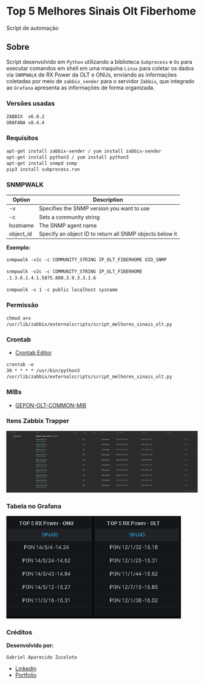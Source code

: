 # Top 5 Melhores Sinais Olt Fiberhome
Script de automação

## Sobre
Script desenvolvido em `Python` utilizando a biblioteca `Subprocess` e `Os` para executar comandos em shell em uma maquina `Linux` para coletar os dados via `SNMPWALK` de RX Power da OLT e ONUs, enviando as informações coletadas por meio de `zabbix_sender` para o servidor `Zabbix`, que integrado ao `Grafana` apresenta as informações de forma organizada.

### Versões usadas
```
ZABBIX  v6.0.2
GRAFANA v8.4.4
```

### Requisitos
```
apt-get install zabbix-sender / yum install zabbix-sender
apt-get install python3 / yum install python3
apt-get install snmpd snmp
pip3 install subprocess.run
```

### SNMPWALK

| Option | Description |
|-----------------|------------------------------------------------------------|
| -v | Specifies the SNMP version you want to use |
| -c | Sets a community string |
| hostname | The SNMP agent name |
| object_id | Specify an object ID to return all SNMP objects below it |

__Exemplo:__

`snmpwalk -v2c -c COMMUNITY_STRING IP_OLT_FIBERHOME OID_SNMP`

`snmpwalk -v2c -c COMMUNITY_STRING IP_OLT_FIBERHOME .1.3.6.1.4.1.5875.800.3.9.3.3.1.6`

`snmpwalk -v 1 -c public localhost sysname`

### Permissão
```
chmod a+x /usr/lib/zabbix/externalscripts/script_melhores_sinais_olt.py
```

### Crontab
- [Crontab Editor](https://crontab.guru/)
```
crontab -e
30 * * * * /usr/bin/python3 /usr/lib/zabbix/externalscripts/script_melhores_sinais_olt.py
```

### MIBs
- [GEPON-OLT-COMMON-MIB](http://www.circitor.fr/Mibs/Html/G/GEPON-OLT-COMMON-MIB.php)

### Itens Zabbix Trapper
![](item_zabbix_trapper.png)

### Tabela no Grafana
![](tabela_grafana.png)

### Créditos
__Desenvolvido por:__
```
Gabriel Aparecido Zucoloto
```
- [Linkedin](https://www.linkedin.com/in/gabriel-zucoloto-51a51b231)
- [Portfolio](https://bielzucoloto.github.io/)
